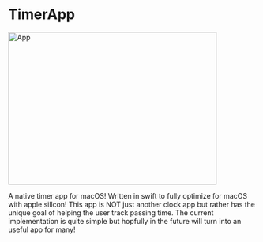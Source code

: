 # TimerApp
<img width="422" height="310" alt="App" src="https://github.com/user-attachments/assets/9f655a44-f14a-477d-8666-e93ac83671c8" />

A native timer app for macOS! Written in swift to fully optimize for macOS with apple sillcon! This app is NOT just another clock app but rather has the unique goal of helping the user track passing time. The current implementation is quite simple but hopfully in the future will turn into an useful app for many! 

